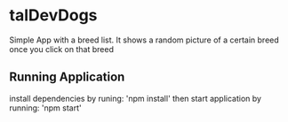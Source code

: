 # talDevDogs
Simple App with a breed list. It shows a random picture of a certain breed once you click on that breed
## Running Application
install dependencies by runing:
'npm install'
then start application by running:
'npm start'
